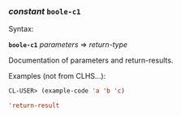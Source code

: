 ### <em>constant</em> <strong>`boole-c1`</strong>

Syntax:

<strong>`boole-c1`</strong> <em>parameters</em> => <em>return-type</em>

Documentation of parameters and return-results.

Examples (not from CLHS...):

```lisp
CL-USER> (example-code 'a 'b 'c)

'return-result
```
